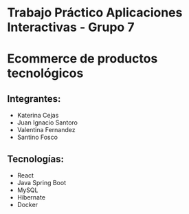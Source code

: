 # Trabajo Práctico Aplicaciones Interactivas - Grupo 7
# Ecommerce de productos tecnológicos

## Integrantes:
- Katerina Cejas
- Juan Ignacio Santoro
- Valentina Fernandez
- Santino Fosco

## Tecnologías:
- React
- Java Spring Boot
- MySQL
- Hibernate
- Docker

